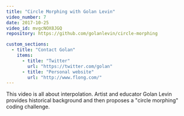```yaml
---
title: "Circle Morphing with Golan Levin"
video_number: 7
date: 2017-10-25
video_id: mvgcNOX8JGQ
repository: https://github.com/golanlevin/circle-morphing

custom_sections:
  - title: "Contact Golan"
    items:
      - title: "Twitter"
        url: "https://twitter.com/golan"
      - title: "Personal website"
        url: "http://www.flong.com/"
---
```


This video is all about interpolation. Artist and educator Golan Levin provides historical background and then proposes a "circle morphing" coding challenge.
